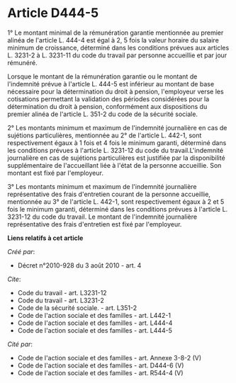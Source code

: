 # Article D444-5

1° Le montant minimal de la rémunération garantie mentionnée au premier alinéa de l'article L. 444-4 est égal à 2, 5 fois la
valeur horaire du salaire minimum de croissance, déterminé dans les conditions prévues aux articles L. 3231-2 à L. 3231-11 du
code du travail par personne accueillie et par jour rémunéré. 

Lorsque le montant de la rémunération garantie ou le montant de l'indemnité prévue à l'article L. 444-5 est inférieur au
montant de base nécessaire pour la détermination du droit à pension, l'employeur verse les cotisations permettant la
validation des périodes considérées pour la détermination du droit à pension, conformément aux dispositions du premier alinéa
de l'article L. 351-2 du code de la sécurité sociale. 

2° Les montants minimum et maximum de l'indemnité journalière en cas de sujétions particulières, mentionnée au 2° de
l'article L. 442-1, sont respectivement égaux à 1 fois et 4 fois le minimum garanti, déterminé dans les conditions prévues à
l'article L. 3231-12 du code du travail.L'indemnité journalière en cas de sujétions particulières est justifiée par la
disponibilité supplémentaire de l'accueillant liée à l'état de la personne accueillie. Son montant est fixé par l'employeur. 

3° Les montants minimum et maximum de l'indemnité journalière représentative des frais d'entretien courant de la personne
accueillie, mentionnée au 3° de l'article L. 442-1, sont respectivement égaux à 2 et 5 fois le minimum garanti, déterminé
dans les conditions prévues à l'article L. 3231-12 du code du travail. Le montant de l'indemnité journalière représentative
des frais d'entretien est fixé par l'employeur.

**Liens relatifs à cet article**

_Créé par_:

  - Décret n°2010-928 du 3 août 2010 - art. 4

_Cite_:

  - Code du travail - art. L3231-12
  - Code du travail - art. L3231-2
  - Code de la sécurité sociale. - art. L351-2
  - Code de l'action sociale et des familles - art. L442-1
  - Code de l'action sociale et des familles - art. L444-4
  - Code de l'action sociale et des familles - art. L444-5

_Cité par_:

  - Code de l'action sociale et des familles - art. Annexe 3-8-2 (V)
  - Code de l'action sociale et des familles - art. D444-6 (V)
  - Code de l'action sociale et des familles - art. R544-4 (V)
